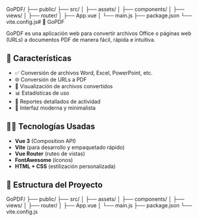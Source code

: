 GoPDF/ ├── public/ ├── src/ │ ├── assets/ │ ├── components/ │ ├── views/ │ ├── router/ │ ├── App.vue │ └── main.js ├── package.json └── vite.config.js# 📄 GoPDF

GoPDF es una aplicación web para convertir archivos Office o páginas web (URLs) a documentos PDF de manera fácil, rápida e intuitiva.

## 🚀 Características

- ✅ Conversión de archivos Word, Excel, PowerPoint, etc.
- 🌐 Conversión de URLs a PDF
- 📁 Visualización de archivos convertidos
- 📊 Estadísticas de uso
- 🧾 Reportes detallados de actividad
- 🎨 Interfaz moderna y minimalista

## 🧑‍💻 Tecnologías Usadas

- **Vue 3** (Composition API)
- **Vite** (para desarrollo y empaquetado rápido)
- **Vue Router** (ruteo de vistas)
- **FontAwesome** (íconos)
- **HTML + CSS** (estilización personalizada)

## 📂 Estructura del Proyecto
GoPDF/ ├── public/ ├── src/ │ ├── assets/ │ ├── components/ │ ├── views/ │ ├── router/ │ ├── App.vue │ └── main.js ├── package.json └── vite.config.js


